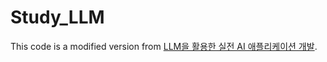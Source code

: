 # Study_LLM

This code is a modified version from [LLM을 활용한 실전 AI 애플리케이션 개발](https://github.com/onlybooks/llm).